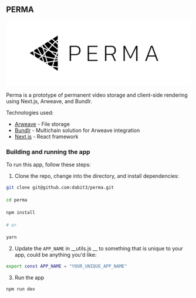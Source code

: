 ## PERMA

![PERMA](perma.jpg)

Perma is a prototype of permanent video storage and client-side rendering using Next.js, Arweave, and Bundlr.

Technologies used:

- [Arweave](https://www.arweave.org/) - File storage
- [Bundlr](https://bundlr.network/) - Multichain solution for Arweave integration
- [Next.js](https://nextjs.org/) - React framework

### Building and running the app

To run this app, follow these steps:

1. Clone the repo, change into the directory, and install dependencies:

```sh
git clone git@github.com:dabit3/perma.git

cd perma

npm install 

# or

yarn 
```

2. Update the `APP_NAME` in __utils.js __ to something that is unique to your app, could be anything you'd like:

```sh
export const APP_NAME = "YOUR_UNIQUE_APP_NAME"
```

3. Run the app

```sh
npm run dev
```
